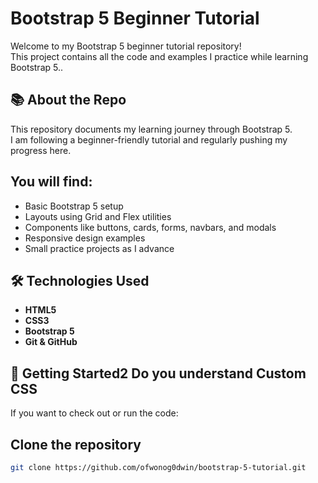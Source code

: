 # Bootstrap 5 Beginner Tutorial

Welcome to my Bootstrap 5 beginner tutorial repository!  
This project contains all the code and examples I practice while learning Bootstrap 5..

## 📚 About the Repo

This repository documents my learning journey through Bootstrap 5.  
I am following a beginner-friendly tutorial and regularly pushing my progress here.

## You will find:
- Basic Bootstrap 5 setup
- Layouts using Grid and Flex utilities
- Components like buttons, cards, forms, navbars, and modals
- Responsive design examples
- Small practice projects as I advance

## 🛠 Technologies Used

- **HTML5**
- **CSS3**
- **Bootstrap 5**
- **Git & GitHub**

## 🚀 Getting Started2 Do you understand Custom CSS

If you want to check out or run the code:

## Clone the repository
   ```bash
   git clone https://github.com/ofwonog0dwin/bootstrap-5-tutorial.git

